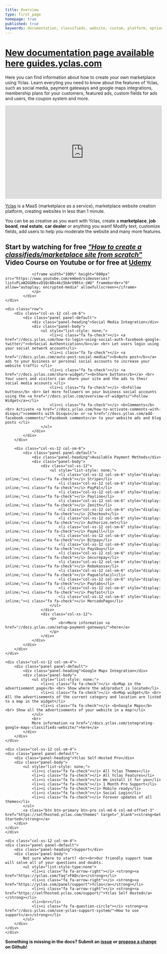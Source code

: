 ```yaml
---
title: Overview
type: first_page
homepage: true
published: true
keywords: documentation, classifieds, website, custom, platform, options, social, start, yclas, features, fully, fields, panel, import, featured, mobile
---
```


<h1>
	<a href="https://guides.yclas.com/#/">New documentation page available here guides.yclas.com</a>
	</h1>
<div class="col-md-12">
	<p>Here you can find information about how to create your own marketplace using Yclas. Learn everyting you need to know about the features of Yclas, such as social media, payment gateways and google maps integrations, membership plans for your customers, featured ads, custom fields for ads and users, the coupon system and more.</p>
</div>

<div class="col-md-12 col-xs-12 pull-left">
	<div>
		  	<div class="panel-body">
		  		<p><iframe width="100%" height="300" src="https://www.youtube.com/embed/lbXZBtk29m4" frameborder="0" allowfullscreen></iframe></p>
				<p><a href="https://yclas.com/" target="_blank">Yclas</a> is a MaaS (marketplace as a service), marketplace website creation platform, creating websites in less than 1 minute.</p> 
				<p>You can be as creative as you want with Yclas, create a <strong>marketplace</strong>, <strong>job board</strong>, <strong>real estate</strong>, <strong>car dealer</strong> or anything you want! Modify text, customize fields, add users to help you moderate the website and many more features.</p>
				<p><h2>Start by watching for free <a href="https://www.youtube.com/playlist?list=PLaW2GGHbsvD1Qc8Ds4kz5bArU98to-iWU" target="_blank"><i>"How to create a classifieds/marketplace site from scratch"</i></a> Video Course on Youtube or for free at <a href="https://www.udemy.com/course/free-video-course-to-create-your-own-marketplace/" target="_blank" >Udemy</a></h2>
				
				<iframe width="100%" height="600px" src="https://www.youtube.com/embed/videoseries?list=PLaW2GGHbsvD1Qc8Ds4kz5bArU98to-iWU" frameborder="0" allow="autoplay; encrypted-media" allowfullscreen></iframe>
				</p>
		  	</div>
	</div>

	<div class="row">
		<div class="col-xs-12 col-sm-6">
			<div class="panel panel-default">
		  		<div class="panel-heading">Social Media Integration</div>
			  	<div class="panel-body">
					<ul style="list-style: none;">
						<li><i class="fa fa-check"></i> <a href="//docs.yclas.com/how-to-login-using-social-auth-facebook-google-twitter/"><b>Social Authentication</b></a> <br> Let users login using your social network account</li>
						<li><i class="fa fa-check"></i> <a href="//docs.yclas.com/auto-post-social-media/"><b>Auto post</b></a> ads to your business or personal social accounts to increase your website traffic </li>
						<li><i class="fa fa-check"></i> <a href="//docs.yclas.com/share-widget/"><b>Share buttons</b></a> <br> Your users and visitors can share your site and the ads to their social media accounts </li>
						<li><i class="fa fa-check"></i> <b>Follow buttons</b> <br> Get more followers on your business social accounts using the <a href="//docs.yclas.com/overview-of-widgets/">Follow Widget</a></li>
						<li><i class="fa fa-check"></i> <b>Comments</b> <br> Activate <a href="//docs.yclas.com/how-to-activate-comments-with-disqus/">comments with Disqus</a> or <a href="//docs.yclas.com/add-facebook-comments/">Facebook comments</a> to your website ads and blog posts </li>
					</ul>
			  	</div>
			</div>
		</div>

		<div class="col-xs-12 col-sm-6">
			<div class="panel panel-default">
		  		<div class="panel-heading">Available Payment Methods</div>
			  	<div class="panel-body">
					<div class="col-xs-12">
						<ul style="list-style: none;">
							<li class="col-xs-12 col-sm-6" style="display: inline;"><i class="fa fa-check"></i> Stripe</li>
							<li class="col-xs-12 col-sm-6" style="display: inline;"><i class="fa fa-check"></i> PayPal</li>
							<li class="col-xs-12 col-sm-6" style="display: inline;"><i class="fa fa-check"></i> Payline</li>
							<li class="col-xs-12 col-sm-6" style="display: inline;"><i class="fa fa-check"></i> Zenith</li>
							<li class="col-xs-12 col-sm-6" style="display: inline;"><i class="fa fa-check"></i> 2Checkout</li>
							<li class="col-xs-12 col-sm-6" style="display: inline;"><i class="fa fa-check"></i> Authorize.net</li>
							<li class="col-xs-12 col-sm-6" style="display: inline;"><i class="fa fa-check"></i> Paymill</li>
							<li class="col-xs-12 col-sm-6" style="display: inline;"><i class="fa fa-check"></i> Bitpay</li>
							<li class="col-xs-12 col-sm-6" style="display: inline;"><i class="fa fa-check"></i> Paysbuy</li>
							<li class="col-xs-12 col-sm-6" style="display: inline;"><i class="fa fa-check"></i> Securepay</li>
							<li class="col-xs-12 col-sm-6" style="display: inline;"><i class="fa fa-check"></i> Robokassa</li>
							<li class="col-xs-12 col-sm-6" style="display: inline;"><i class="fa fa-check"></i> Paguelofacil</li>
							<li class="col-xs-12 col-sm-6" style="display: inline;"><i class="fa fa-check"></i> Paytabs</li>
							<li class="col-xs-12 col-sm-6" style="display: inline;"><i class="fa fa-check"></i> Payfast</li>
							<li class="col-xs-12 col-sm-6" style="display: inline;"><i class="fa fa-check"></i> MercadoPago</li>
						</ul>
					</div>
					<div class="col-xs-12">
						<p>
							<br>More information <a href="//docs.yclas.com/setup-payment-gateways/">here</a>
				  		</p>
					</div>
			  	</div>
			</div>
		</div>
	</div>

	<div class="col-xs-12 col-sm-4">
		<div class="panel panel-default">
	  		<div class="panel-heading">Google Maps Integration</div>
		  	<div class="panel-body">
				<ul style="list-style: none;">
					<li><i class="fa fa-check"></i> <b>Map in the advertisement page</b> <br> Show where the ad/product is located</li>
					<li><i class="fa fa-check"></i> <b>Map widget</b> <br> All the advertisements of the current category and location are listed to a map in the widget</li>
					<li><i class="fa fa-check"></i> <b>Google Maps</b> <br> Show all the advertisements of your website in a map!</li>
				</ul>
				<br>
				More information <a href="//docs.yclas.com/integrating-google-maps-classifieds-website/">here</a>
		  	</div>
		</div>
	</div>

	<div class="col-xs-12 col-sm-4">
	<div class="panel panel-default">
  		<div class="panel-heading">Yclas Self-Hosted Pro</div>
	  	<div class="panel-body">
			<ul style="list-style: none;">
				<li><i class="fa fa-check"></i> All Yclas Themes</li>
				<li><i class="fa fa-check"></i> All Yclas Features</li>
				<li><i class="fa fa-check"></i> We install it for you</li>
				<li><i class="fa fa-check"></i> 1 Month Pro Support</li>
				<li><i class="fa fa-check"></i> Mobile ready</li>
				<li><i class="fa fa-check"></i> Social Login</li>
				<li><i class="fa fa-check"></i> Forever updates of all themes</li>
			</ul>
			<a class="btn btn-primary btn-pro col-md-6 col-md-offset-3" href="https://selfhosted.yclas.com/themes" target="_blank"><strong>Get Started</strong></a>
	  	</div>
	</div>
	</div>

<!-- 	<div class="panel panel-default">
  		<div class="panel-heading">Documentation Categories</div>
	  	<div class="panel-body">
			<ul style="list-style-type:none">
		  		<li><i class="fa fa-tag"></i> <a href="{{site.baseurl}}/tag-Install.html">Install</a></li>
		  		<li><i class="fa fa-tag"></i> <a href="{{site.baseurl}}/tag-Classifieds.html">Classifieds</a></li>
		  		<li><i class="fa fa-tag"></i> <a href="{{site.baseurl}}/tag-Appearance.html">Appearance</a></li>
		  		<li><i class="fa fa-tag"></i> <a href="{{site.baseurl}}/tag-Content.html">Content</a></li>
		  		<li><i class="fa fa-tag"></i> <a href="{{site.baseurl}}/tag-Settings.html">Settings</a></li>
		  		<li><i class="fa fa-tag"></i> <a href="{{site.baseurl}}/tag-Users.html">Users</a></li>
		  		<li><i class="fa fa-tag"></i> <a href="{{site.baseurl}}/tag-Technical.html">Technical</a></li>
			</ul>  
	  	</div>
	</div> -->
	
	<div class="col-xs-12 col-sm-4">
	<div class="panel panel-default">
  		<div class="panel-heading">Support</div>
	  	<div class="panel-body">
			Not sure where to start? <br><br>Our friendly support team will solve all of your questions and doubts.
			<ul style="list-style-type:none">
		  		<li><i class="fa fa-arrow-right"></i> <strong><a href="https://yclas.com/faq">FAQ</a></strong></li>
		  		<li><i class="fa fa-arrow-right"></i> <strong><a href="https://yclas.com/panel/support">Yclas</a></strong></li>
		  		<li><i class="fa fa-arrow-right"></i> <strong><a href="https://selfhosted.yclas.com/support/">Yclas Self Hosted</a></strong></li>
		  		<li><br></li>
		  		<li><i class="fa fa-question-circle"></i> <strong><a href="//docs.yclas.com/use-yclas-support-system/">How to use support</a></strong></li>
			</ul>  
	  	</div>
	</div>
	</div>

</div>

<p><strong>Something is missing in the docs? Submit an <a href="https://github.com/yclas/documentation/issues/new">issue</a> or <a href="https://github.com/yclas/documentation">propose a change</a> on Github!</strong></p>
<div class="clearfix"></div>
